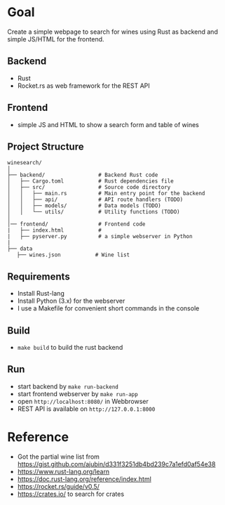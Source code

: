 # Goal

 Create a simple webpage to search for wines using Rust as backend and simple JS/HTML for the frontend.

 ## Backend

 - Rust
 - Rocket.rs as web framework for the REST API

 ## Frontend

 - simple JS and HTML to show a search form and table of wines


 ## Project Structure

 ```
 winesearch/
│
├── backend/                 # Backend Rust code
│   ├── Cargo.toml           # Rust dependencies file
│   ├── src/                 # Source code directory
│   │   ├── main.rs          # Main entry point for the backend
│   │   ├── api/             # API route handlers (TODO)
│   │   ├── models/          # Data models (TODO)
│   │   └── utils/           # Utility functions (TODO)
│
│── frontend/                # Frontend code
|   ├── index.html           # 
|   ├── pyserver.py          # a simple webserver in Python
|
├── data
    ├── wines.json           # Wine list

```

## Requirements

- Install Rust-lang
- Install Python (3.x) for the webserver
- I use a Makefile for convenient short commands in the console

## Build 

- `make build` to build the rust backend

## Run

- start backend by `make run-backend`
- start frontend webserver by `make run-app`
- open `http://localhost:8080/` in Webbrowser
- REST API is available on `http://127.0.0.1:8000`


# Reference

- Got the partial wine list from https://gist.github.com/ajubin/d331f3251db4bd239c7a1efd0af54e38
- https://www.rust-lang.org/learn
- https://doc.rust-lang.org/reference/index.html
- https://rocket.rs/guide/v0.5/
- https://crates.io/ to search for crates